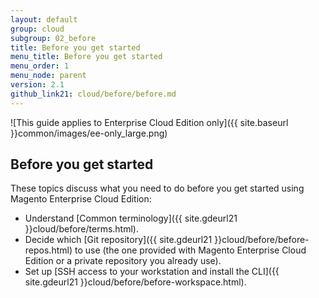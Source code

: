 ```yaml
---
layout: default
group: cloud
subgroup: 02_before
title: Before you get started
menu_title: Before you get started
menu_order: 1
menu_node: parent
version: 2.1
github_link21: cloud/before/before.md
---
```


![This guide applies to Enterprise Cloud Edition only]({{ site.baseurl }}common/images/ee-only_large.png) 


## Before you get started
These topics discuss what you need to do before you get started using Magento Enterprise Cloud Edition:

*	Understand [Common terminology]({{ site.gdeurl21 }}cloud/before/terms.html).
*	Decide which [Git repository]({{ site.gdeurl21 }}cloud/before/before-repos.html) to use (the one provided with Magento Enterprise Cloud Edition or a private repository you already use).
*	Set up [SSH access to your workstation and install the CLI]({{ site.gdeurl21 }}cloud/before/before-workspace.html).
